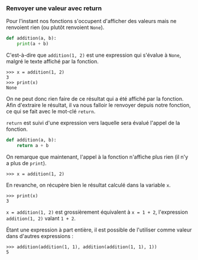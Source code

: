 ### Renvoyer une valeur avec return

Pour l'instant nos fonctions s'occupent d'afficher des valeurs mais ne renvoient rien (ou plutôt renvoient `None`).

```python
def addition(a, b):
    print(a + b)
```

C'est-à-dire que `addition(1, 2)` est une expression qui s'évalue à `None`, malgré le texte affiché par la fonction.

```pycon
>>> x = addition(1, 2)
3
>>> print(x)
None
```

On ne peut donc rien faire de ce résultat qui a été affiché par la fonction.
Afin d'extraire le résultat, il va nous falloir le renvoyer depuis notre fonction, ce qui se fait avec le mot-clé `return`.

`return` est suivi d'une expression vers laquelle sera évalué l'appel de la fonction.

```python
def addition(a, b):
    return a + b
```

On remarque que maintenant, l'appel à la fonction n'affiche plus rien (il n'y a plus de `print`).

```pycon
>>> x = addition(1, 2)
```

En revanche, on récupère bien le résultat calculé dans la variable `x`.

```pycon
>>> print(x)
3
```

`x = addition(1, 2)` est grossièrement équivalent à `x = 1 + 2`, l'expression `addition(1, 2)` valant `1 + 2`.

Étant une expression à part entière, il est possible de l'utiliser comme valeur dans d'autres expressions :

```pycon
>>> addition(addition(1, 1), addition(addition(1, 1), 1))
5
```
